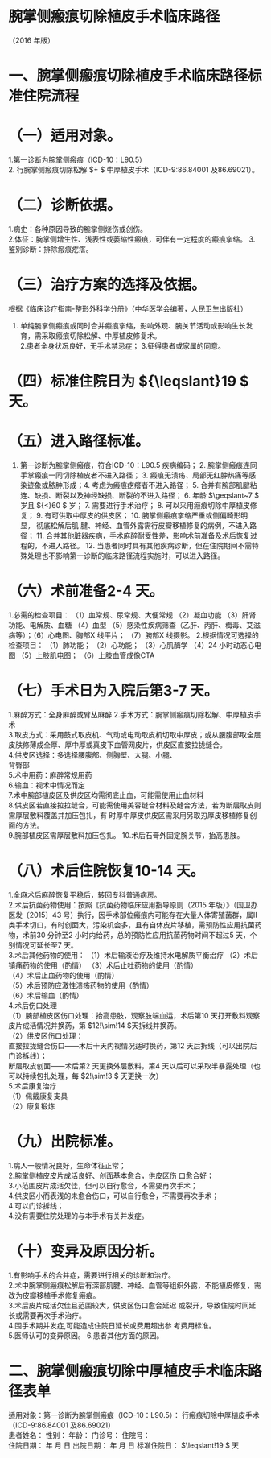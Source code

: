 # 腕掌侧瘢痕切除植皮手术临床路径  
（2016 年版）  
# 一、腕掌侧瘢痕切除植皮手术临床路径标准住院流程  
# （一）适用对象。  
1.第一诊断为腕掌侧瘢痕（ICD-10：L90.5）  
2. 行腕掌侧瘢痕切除松解 $+ $ 中厚植皮手术（ICD-9:86.84001 及86.69021）。  
# （二）诊断依据。  
1.病史：各种原因导致的腕掌侧烧伤或创伤。  
2.体征：腕掌侧增生性、浅表性或萎缩性瘢痕，可伴有一定程度的瘢痕挛缩。 3.鉴别诊断：排除瘢痕疙瘩。  
# （三）治疗方案的选择及依据。  
根据《临床诊疗指南-整形外科学分册》（中华医学会编著，人民卫生出版社）  
1. 单纯腕掌侧瘢痕或同时合并瘢痕挛缩，影响外观、腕关节活动或影响生长发育，需采取瘢痕切除松解、中厚植皮修复术。  
2.患者全身状况良好，无手术禁忌症； 3.征得患者或家属的同意。  
# （四）标准住院日为 ${\leqslant}19 $ 天。  
# （五）进入路径标准。  
1. 第一诊断为腕掌侧瘢痕，符合ICD-10：L90.5 疾病编码； 2. 腕掌侧瘢痕连同手掌瘢痕一同切除植皮者不进入路径； 3. 瘢痕无溃疡、局部无红肿热痛等感染迹象或脓肿形成；4. 考虑为瘢痕疙瘩者不进入路径； 5. 合并有腕部肌腱粘连、缺损、断裂以及神经缺损、断裂的不进入路径； 6. 年龄 $\geqslant~7 $ 岁且 ${<}60 $ 岁； 7. 需要进行手术治疗； 8. 可以采用瘢痕切除中厚植皮修复； 9. 有可供取中厚皮的供皮区； 10.   腕掌侧瘢痕挛缩严重或侧偏畸形明显， 彻底松解后肌 腱、神经、血管外露需行皮瓣移植修复的病例，不进入路径； 11. 合并其他脏器疾病，手术麻醉耐受性差，影响术前准备及术后恢复过程的，不进入路径。 12. 当患者同时具有其他疾病诊断，但在住院期间不需特殊处理也不影响第一诊断的临床路径流程实施时，可以进入路径。  
# （六）术前准备2-4 天。  
1.必需的检查项目： （1）血常规、尿常规、大便常规 （2）凝血功能 （3）肝肾功能、电解质、血糖 （4）血型 （5）感染性疾病筛查（乙肝、丙肝、梅毒、艾滋病等）；（6）心电图、胸部X 线平片； （7）腕部X 线摄影。 2.根据情况可选择的检查项目： （1）肺功能； （2）心功能； （3）心肌酶学 （4）24 小时动态心电图 （5）上肢肌电图； （6）上肢血管成像CTA  
# （七）手术日为入院后第3-7 天。  
1.麻醉方式：全身麻醉或臂丛麻醉 2.手术方式：腕掌侧瘢痕切除松解、中厚植皮手术  
3.取皮方式：采用鼓式取皮机、气动或电动取皮机切取中厚皮；或从腰腹部取全层皮肤修薄成全厚、厚中厚或真皮下血管网皮片，供皮区直接拉拢缝合。  
4.供皮区选择：多选择腰腹部、侧胸壁、大腿、小腿、  
背臀部  
5.术中用药：麻醉常规用药  
6.输血：视术中情况而定  
7.术中腕部植皮区及供皮区均需彻底止血，可能需使用止血材料  
8.供皮区若直接拉拉缝合，可能需使用美容缝合材料及缝合方法，若为断层取皮则需厚层敷料覆盖并加压包扎，有 时厚中厚皮供皮区需采用另取刃厚皮移植修复创面的方法。  
9.腕部植皮区需厚层敷料加压包扎。 10.术后石膏外固定腕关节，抬高患肢。  
# （八）术后住院恢复10-14 天。  
1.全麻术后麻醉恢复平稳后，转回专科普通病房。  
2.术后抗菌药物使用：按照《抗菌药物临床应用指导原则（2015 年版）》（国卫办医发〔2015〕43 号）执行，因手术部位瘢痕内可能存在大量人体寄殖菌群，属Ⅱ类手术切口，有时创面大，污染机会多，且有自体皮片移植，需预防性应用抗菌药物，术前30 分钟至2 小时内给药，总的预防性应用抗菌药物时间不超过5 天，个别情况可延长至7 天。  
3.术后其他药物的使用： （1）术后输液治疗及维持水电解质平衡治疗  （2）术后镇痛药物的使用（酌情） （3）术后止吐药物的使用（酌情）  
（4）术后止血药物的使用（酌情）  
（5）术后预防应激性溃疡药物的使用（酌情）  
（6）术后输血（酌情）  
4.术后伤口处理  
（1）腕部植皮区伤口处理：抬高患肢，观察肢端血运，术后第10 天打开敷料观察皮片成活情况并换药，第 $12\!\sim\!14 $天拆线并换药。  
（2）供皮区伤口处理：  
直接拉拢缝合伤口——术后十天内视情况适时换药，第12 天后拆线（可以出院后门诊拆线）；  
断层取皮创面——术后第2 天更换外层敷料，第4 天以后可以采取半暴露处理（也可以持续包扎处理，每 $2\!\sim\!3 $ 天更换一次）  
5.术后康复治疗  
（1）佩戴康复支具  
（2）康复锻炼  
# （九）出院标准。  
1.病人一般情况良好，生命体征正常；  
2.腕掌侧植皮皮片成活良好、创面基本愈合，供皮区伤 口愈合好；  
3.小范围皮片成活欠佳，但可以自行愈合，不需要再次手术；  
4.供皮区小而表浅的未愈合伤口，可以自行愈合，不需要再次手术；  
4.可以门诊拆线；  
4.没有需要住院处理的与本手术有关并发症。  
# （十）变异及原因分析。  
1.有影响手术的合并症，需要进行相关的诊断和治疗。  
2.术中腕掌侧瘢痕松解后有深部肌腱、神经、血管等组织外露，不能植皮修复，需改为皮瓣移植手术修复瘢痕。  
3.术后皮片成活欠佳且范围较大，供皮区伤口愈合延迟 或裂开，导致住院时间延长或需要再次手术治疗。  
4.围手术期并发症,可能造成住院日延长或费用超出参 考费用标准。  
5.医师认可的变异原因。 6.患者其他方面的原因。  
# 二、腕掌侧瘢痕切除中厚植皮手术临床路径表单  
适用对象：第一诊断为腕掌侧瘢痕（ICD-10：L90.5）： 行瘢痕切除中厚植皮手术（ICD-9:86.84001 及86.69021）  
患者姓名：           性别：    年龄：    门诊号：       住院号：  
住院日期：    年  月  日 出院日期：    年  月   日    标准住院日： $\leqslant\!19 $ 天  
